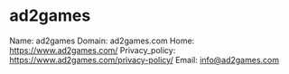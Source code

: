 
# ad2games

Name: ad2games
Domain: ad2games.com
Home: https://www.ad2games.com/
Privacy_policy: https://www.ad2games.com/privacy-policy/
Email: info@ad2games.com

